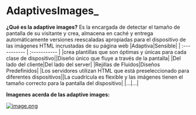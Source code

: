 # AdaptivesImages_
**¿Qué es la adaptive images?** 
Es la encargada de detectar el tamaño de pantalla de su visitante y crea, almacena en caché y entrega automáticamente versiones reescaladas apropiadas para el dispositivo de las imágenes HTML incrustadas de su página web
|Adaptiva|Sensible|
  | :----------- | :----------- |
 |crea plantillas que son óptimas y únicas para cada clase de dispositivo||Diseño único que fluye a través de la pantalla|
 |Del lado del cliente|Del lado del server|
 |Rejillas de Fluidos|Diseños Predefinidos|
 |Los servidores utilizan HTML que está preseleccionado para diferentes dispositivos||La cuadrícula es flexible y las imágenes tienen el tamaño correcto para la pantalla del dispositivo|
 |...|...|

**Imagenes acerda de las adaptive images:** 

[![image.png](https://i.postimg.cc/Z5bdPmtN/image.png)](https://postimg.cc/YhP0kJS2)
